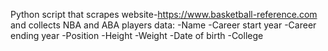 
Python script that scrapes website-https://www.basketball-reference.com and collects NBA and ABA players data:
-Name
-Career start year
-Career ending year
-Position
-Height
-Weight
-Date of birth
-College
